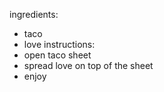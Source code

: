 ingredients:
* taco
* love
instructions:
* open taco sheet
* spread love on top of the sheet
* enjoy
